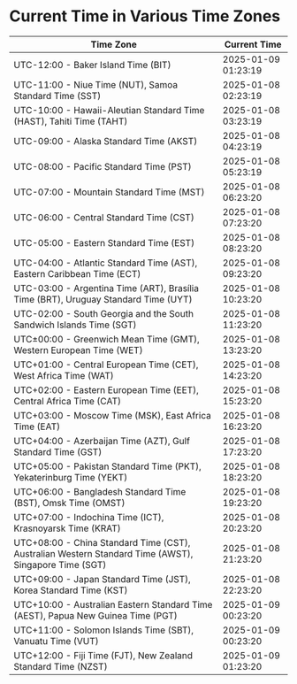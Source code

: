 # Current Time in Various Time Zones

| Time Zone | Current Time |
|-----------|--------------|
| UTC-12:00 - Baker Island Time (BIT) | 2025-01-09 01:23:19 |
| UTC-11:00 - Niue Time (NUT), Samoa Standard Time (SST) | 2025-01-08 02:23:19 |
| UTC-10:00 - Hawaii-Aleutian Standard Time (HAST), Tahiti Time (TAHT) | 2025-01-08 03:23:19 |
| UTC-09:00 - Alaska Standard Time (AKST) | 2025-01-08 04:23:19 |
| UTC-08:00 - Pacific Standard Time (PST) | 2025-01-08 05:23:19 |
| UTC-07:00 - Mountain Standard Time (MST) | 2025-01-08 06:23:20 |
| UTC-06:00 - Central Standard Time (CST) | 2025-01-08 07:23:20 |
| UTC-05:00 - Eastern Standard Time (EST) | 2025-01-08 08:23:20 |
| UTC-04:00 - Atlantic Standard Time (AST), Eastern Caribbean Time (ECT) | 2025-01-08 09:23:20 |
| UTC-03:00 - Argentina Time (ART), Brasília Time (BRT), Uruguay Standard Time (UYT) | 2025-01-08 10:23:20 |
| UTC-02:00 - South Georgia and the South Sandwich Islands Time (SGT) | 2025-01-08 11:23:20 |
| UTC±00:00 - Greenwich Mean Time (GMT), Western European Time (WET) | 2025-01-08 13:23:20 |
| UTC+01:00 - Central European Time (CET), West Africa Time (WAT) | 2025-01-08 14:23:20 |
| UTC+02:00 - Eastern European Time (EET), Central Africa Time (CAT) | 2025-01-08 15:23:20 |
| UTC+03:00 - Moscow Time (MSK), East Africa Time (EAT) | 2025-01-08 16:23:20 |
| UTC+04:00 - Azerbaijan Time (AZT), Gulf Standard Time (GST) | 2025-01-08 17:23:20 |
| UTC+05:00 - Pakistan Standard Time (PKT), Yekaterinburg Time (YEKT) | 2025-01-08 18:23:20 |
| UTC+06:00 - Bangladesh Standard Time (BST), Omsk Time (OMST) | 2025-01-08 19:23:20 |
| UTC+07:00 - Indochina Time (ICT), Krasnoyarsk Time (KRAT) | 2025-01-08 20:23:20 |
| UTC+08:00 - China Standard Time (CST), Australian Western Standard Time (AWST), Singapore Time (SGT) | 2025-01-08 21:23:20 |
| UTC+09:00 - Japan Standard Time (JST), Korea Standard Time (KST) | 2025-01-08 22:23:20 |
| UTC+10:00 - Australian Eastern Standard Time (AEST), Papua New Guinea Time (PGT) | 2025-01-09 00:23:20 |
| UTC+11:00 - Solomon Islands Time (SBT), Vanuatu Time (VUT) | 2025-01-09 00:23:20 |
| UTC+12:00 - Fiji Time (FJT), New Zealand Standard Time (NZST) | 2025-01-09 01:23:20 |
